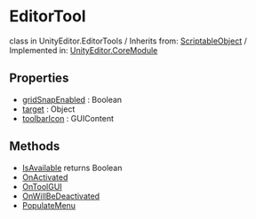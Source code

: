 # EditorTool
class in UnityEditor.EditorTools
 / Inherits from: <a href="https://docs.unity3d.com/6000.0/Documentation/ScriptReference/ScriptableObject.html">ScriptableObject</a> / Implemented in: <a href="https://docs.unity3d.com/6000.0/Documentation/ScriptReference/UnityEditor.CoreModule.html">UnityEditor.CoreModule</a>

## Properties
- <a href="https://docs.unity3d.com/6000.0/Documentation/ScriptReference/EditorTool-gridSnapEnabled.html">gridSnapEnabled</a> : Boolean
- <a href="https://docs.unity3d.com/6000.0/Documentation/ScriptReference/EditorTool-target.html">target</a> : Object
- <a href="https://docs.unity3d.com/6000.0/Documentation/ScriptReference/EditorTool-toolbarIcon.html">toolbarIcon</a> : GUIContent

## Methods
- <a href="https://docs.unity3d.com/6000.0/Documentation/ScriptReference/EditorTool.IsAvailable.html">IsAvailable</a> returns Boolean
- <a href="https://docs.unity3d.com/6000.0/Documentation/ScriptReference/EditorTool.OnActivated.html">OnActivated</a>
- <a href="https://docs.unity3d.com/6000.0/Documentation/ScriptReference/EditorTool.OnToolGUI.html">OnToolGUI</a>
- <a href="https://docs.unity3d.com/6000.0/Documentation/ScriptReference/EditorTool.OnWillBeDeactivated.html">OnWillBeDeactivated</a>
- <a href="https://docs.unity3d.com/6000.0/Documentation/ScriptReference/EditorTool.PopulateMenu.html">PopulateMenu</a>

